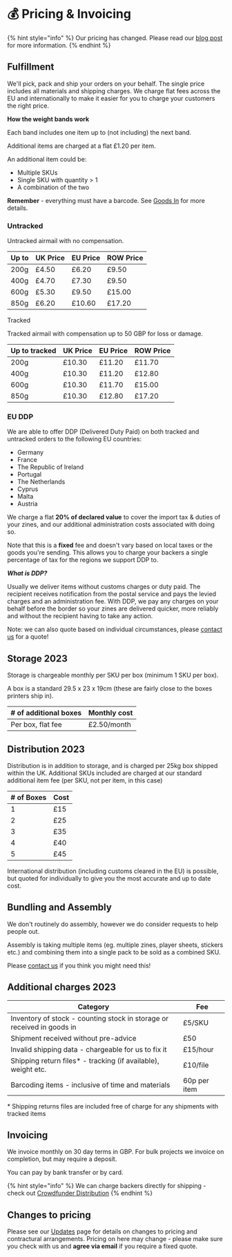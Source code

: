 # 💰 Pricing & Invoicing

{% hint style="info" %}
Our pricing has changed. Please read our [blog post](https://www.peregrinecoast.press/fulfilment-changes-effective-july-2023/) for more information.
{% endhint %}

## Fulfillment

We'll pick, pack and ship your orders on your behalf. The single price includes all materials and shipping charges. We charge flat fees across the EU and internationally to make it easier for you to charge your customers the right price.

**How the weight bands work**

Each band includes one item up to (not including) the next band.&#x20;

Additional items are charged at a flat £1.20 per item.&#x20;

An additional item could be:&#x20;

* Multiple SKUs&#x20;
* Single SKU with quantity > 1&#x20;
* A combination of the two&#x20;

**Remember** - everything must have a barcode. See [Goods In](goods-in-procedures.md) for more details.&#x20;

### Untracked

Untracked airmail with no compensation.

| Up to | UK Price | EU Price | ROW Price |
| ----- | -------- | -------- | --------- |
| 200g  | £4.50    | £6.20    | £9.50     |
| 400g  | £4.70    | £7.30    | £9.50     |
| 600g  | £5.30    | £9.50    | £15.00    |
| 850g  | £6.20    | £10.60   | £17.20    |

Tracked

Tracked airmail with compensation up to 50 GBP for loss or damage.

| Up to tracked | UK Price | EU Price | ROW Price |
| ------------- | -------- | -------- | --------- |
| 200g          | £10.30   | £11.20   | £11.70    |
| 400g          | £10.30   | £11.20   | £12.80    |
| 600g          | £10.30   | £11.70   | £15.00    |
| 850g          | £10.30   | £12.80   | £17.20    |

### EU DDP

We are able to offer DDP (Delivered Duty Paid) on both tracked and untracked orders to the following EU countries:

* Germany
* France
* The Republic of Ireland
* Portugal
* The Netherlands
* Cyprus
* Malta
* Austria

We charge a flat **20% of declared value** to cover the import tax & duties of your zines, and our additional administration costs associated with doing so.

Note that this is a **fixed** fee and doesn't vary based on local taxes or the goods you're sending. This allows you to charge your backers a single percentage of tax for the regions we support DDP to.

_**What is DDP?**_

Usually we deliver items without customs charges or duty paid. The recipient receives notification from the postal service and pays the levied charges and an administration fee. With DDP, we pay any charges on your behalf before the border so your zines are delivered quicker, more reliably and without the recipient having to take any action.

Note: we can also quote based on individual circumstances, please [contact us](mailto:fulfilment@peregrinecoast.press) for a quote!

## Storage 2023

Storage is chargeable monthly per SKU per box (minimum 1 SKU per box).

A box is a standard 29.5 x 23 x 19cm (these are fairly close to the boxes printers ship in).

| # of additional boxes | Monthly cost |
| --------------------- | ------------ |
| Per box, flat fee     | £2.50/month  |

## Distribution 2023

Distribution is in addition to storage, and is charged per 25kg box shipped within the UK. Additional SKUs included are charged at our standard additional item fee (per SKU, not per item, in this case)&#x20;

| # of Boxes | Cost |
| ---------- | ---- |
| 1          | £15  |
| 2          | £25  |
| 3          | £35  |
| 4          | £40  |
| 5          | £45  |

International distribution (including customs cleared in the EU) is possible, but quoted for individually to give you the most accurate and up to date cost.

## Bundling and Assembly

We don't routinely do assembly, however we do consider requests to help people out.

Assembly is taking multiple items (eg. multiple zines, player sheets, stickers etc.) and combining them into a single pack to be sold as a combined SKU.

Please [contact us](mailto:fulfilment@peregrinecoast.press) if you think you might need this!

## Additional charges 2023

| Category                                                               | Fee          |
| ---------------------------------------------------------------------- | ------------ |
| Inventory of stock - counting stock in storage or received in goods in | £5/SKU       |
| Shipment received without pre-advice                                   | £50          |
| Invalid shipping data - chargeable for us to fix it                    | £15/hour     |
| Shipping return files\* - tracking (if available), weight etc.         | £10/file     |
| Barcoding items - inclusive of time and materials                      | 60p per item |

\* Shipping returns files are included free of charge for any shipments with tracked items

## Invoicing

We invoice monthly on 30 day terms in GBP. For bulk projects we invoice on completion, but may require a deposit.

You can pay by bank transfer or by card.

{% hint style="info" %}
We can charge backers directly for shipping - check out [Crowdfunder Distribution](crowdfunder-distribution.md)
{% endhint %}

## Changes to pricing

Please see our [Updates](updates.md) page for details on changes to pricing and contractural arrangements. Pricing on here may change - please make sure you check with us and **agree via email** if you require a fixed quote.&#x20;
